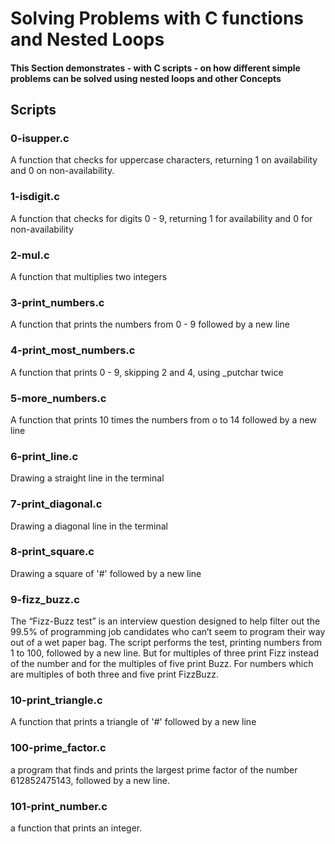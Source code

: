 # Solving Problems with C functions and Nested Loops

#### This Section demonstrates - with C scripts - on how different simple problems can be solved using nested loops and other Concepts

## Scripts 

### 0-isupper.c
A function that checks for uppercase characters, returning 1 on availability and 0 on non-availability.

### 1-isdigit.c
A function that checks for digits 0 - 9, returning 1 for availability and 0 for non-availability

### 2-mul.c
A function that multiplies two integers

### 3-print_numbers.c
A function that prints the numbers from 0 - 9 followed by a new line

### 4-print_most_numbers.c
A function that prints 0 - 9, skipping 2 and 4, using _putchar twice

### 5-more_numbers.c
A function that prints 10 times the numbers from o to 14 followed by a new line

### 6-print_line.c
Drawing a straight line in the terminal

### 7-print_diagonal.c
Drawing a diagonal line in the terminal

### 8-print_square.c
Drawing a square of '#' followed by a new line

### 9-fizz_buzz.c
The “Fizz-Buzz test” is an interview question designed to help filter out the 99.5% of programming job candidates who can’t seem to program their way out of a wet paper bag.
The script performs the test, printing numbers from 1 to 100, followed by a new line. But for multiples of three print Fizz instead of the number and for the multiples of five print Buzz. For numbers which are multiples of both three and five print FizzBuzz.

### 10-print_triangle.c
A function that prints a triangle of '#' followed by a new line

### 100-prime_factor.c
a program that finds and prints the largest prime factor of the number 612852475143, followed by a new line.

### 101-print_number.c
a function that prints an integer. 
